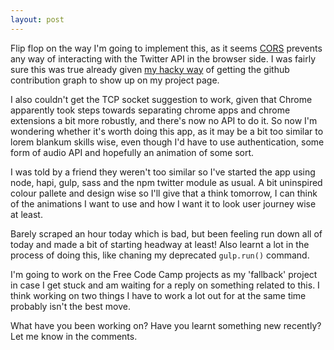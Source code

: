 ```yaml
---
layout: post
---
```


Flip flop on the way I'm going to implement this, as it seems [CORS](https://www.maxcdn.com/one/visual-glossary/cors/) prevents any way of interacting with the Twitter API in the browser side. I was fairly sure this was true already given [my hacky way](https://github.com/oluoluoxenfree/oluoluoxenfree.github.io/blob/master/js/app.js) of getting the github contribution graph to show up on my project page.

I also couldn't get the TCP socket suggestion to work, given that Chrome apparently took steps towards separating chrome apps and chrome extensions a bit more robustly, and there's now no API to do it. So now I'm wondering whether it's worth doing this app, as it may be a bit too similar to lorem blankum skills wise, even though I'd have to use authentication, some form of audio API and hopefully an animation of some sort.

I was told by a friend they weren't too similar so I've started the app using node, hapi, gulp, sass and the npm twitter module as usual. A bit uninspired colour pallete and design wise so I'll give that a think tomorrow, I can think of the animations I want to use and how I want it to look user journey wise at least.

Barely scraped an hour today which is bad, but been feeling run down all of today and made a bit of starting headway at least! Also learnt a lot in the process of doing this, like chaning my deprecated `gulp.run()` command.

I'm going to work on the Free Code Camp projects as my 'fallback' project in case I get stuck and am waiting for a reply on something related to this. I think working on two things I have to work a lot out for at the same time probably isn't the best move.

What have you been working on? Have you learnt something new recently? Let me know in the comments.
